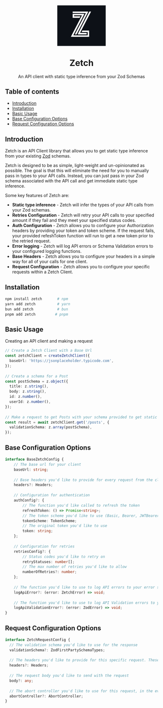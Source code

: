 <p align="center">
  <img src="logo.svg" width="160px" align="center" alt="Zetch logo" />
  <h1 align="center">Zetch</h1>
  <p align="center">
    An API client with static type inference from your Zod Schemas
  </p>
</p>

## Table of contents

- [Introduction](#introduction)
- [Installation](#installation)
- [Basic Usage](#basic-usage)
- [Base Configuration Options](#base-configuration-options)
- [Request Configuration Options](#request-configuration-options)

## Introduction

Zetch is an API Client library that allows you to get static type inference from your existing [Zod](https://github.com/colinhacks/zod) schemas.

Zetch is designed to be as simple, light-weight and un-opinionated as possible. The goal is that this will eliminate the need for you to manually pass in types to your API calls. Instead, you can just pass in your Zod schema associated with the API call and get immediate static type inference.

Some key features of Zetch are:

- **Static type inference** - Zetch will infer the types of your API calls from your Zod schemas.
- **Retries Configuration** - Zetch will retry your API calls to your specified amount if they fail and they meet your specified status codes.
- **Auth Configuration** - Zetch allows you to configure your Authorization headers by providing your token and token scheme. If the request fails, your provided refeshToken function will run to get a new token prior to the retried request.
- **Error logging** - Zetch will log API errors or Schema Validation errors to your configured logging functions.
- **Base Headers** - Zetch allows you to configure your headers in a simple way for all of your calls for one client.
- **Request Configuration** - Zetch allows you to configure your specific requests within a Zetch Client.

## Installation

```sh
npm install zetch       # npm
yarn add zetch          # yarn
bun add zetch           # bun
pnpm add zetch         # pnpm
```

## Basic Usage

Creating an API client and making a request

```ts
// Create a Zetch Client with a Base Url
const zetchClient = createZetchClient({
  baseUrl: 'https://jsonplaceholder.typicode.com',
});

// Create a schema for a Post
const postSchema = z.object({
  title: z.string(),
  body: z.string(),
  id: z.number(),
  userId: z.number(),
});

// Make a request to get Posts with your schema provided to get static type inference
const result = await zetchClient.get('/posts', {
  validationSchema: z.array(postSchema),
});
```

## Base Configuration Options

```ts
interface BaseZetchConfig {
    // The base url for your client
    baseUrl: string;

    // Base headers you'd like to provide for every request from the client
    headers?: Headers;

    // Configuration for authentication
    authConfig?: {
        // The function you'd like called to refresh the token
        refreshToken: () => Promise<string>;
        // The token scheme you'd like to use (Basic, Bearer, JWTBearer)
        tokenScheme: TokenScheme;
        // The original token you'd like to use
        token: string;
    };

    // Configuration for retries
    retriesConfig?: {
        // Status codes you'd like to retry on
        retryStatuses: number[];
        // The max number of retries you'd like to allow
        numberOfRetries?: number;
    };

    // The function you'd like to use to log API errors to your error service of choice
    logApiError?: (error: ZetchError) => void;

    // The function you'd like to use to log API Validation errors to your error service of choice
    logApiValidationError?: (error: ZodError) => void;
}
```

## Request Configuration Options

```ts
interface ZetchRequestConfig {
  // The validation schema you'd like to use for the response
  validationSchema?: ZodFirstPartySchemaTypes;

  // The headers you'd like to provide for this specific request. These will override previously set values in your client
  headers?: Headers;

  // The request body you'd like to send with the request
  body?: any;

  // The abort controller you'd like to use for this request, in the event you would like to cancel the request
  abortController?: AbortController;
}
```